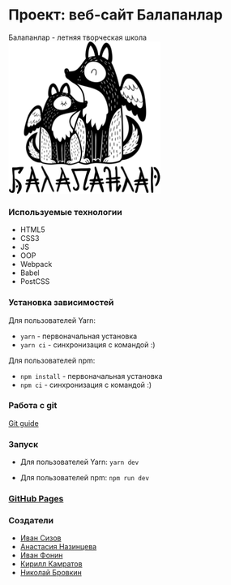# Проект: веб-сайт Балапанлар
Балапанлар - летняя творческая школа  
<img alt="Логотип проектa" height="300" src="./src/images/logo.svg" width="300">

### Используемые технологии
- HTML5
- CSS3
- JS
- OOP
- Webpack
- Babel
- PostCSS

### Установка зависимостей
Для пользователей Yarn:
- `yarn` - первоначальная установка
- `yarn ci` - синхронизация с командой :)

Для пользователей npm:
- `npm install` - первоначальная установка
- `npm ci` - синхронизация с командой :)

### Работа с git
[Git guide](./docs/Commits.md)

### Запуск
- Для пользователей Yarn:
`yarn dev`

- Для пользователей npm:
`npm run dev`

### [GitHub Pages](https://frrenzy.github.io/balapanlar)

### Создатели
- [Иван Сизов](https://github.com/frrenzy)
- [Анастасия Назинцева](https://github.com/anastasiian3)
- [Иван Фонин](https://github.com/ivanfonin)
- [Кирилл Камратов](https://github.com/kirillkamratov)
- [Николай Бровкин](https://github.com/bronik04)
